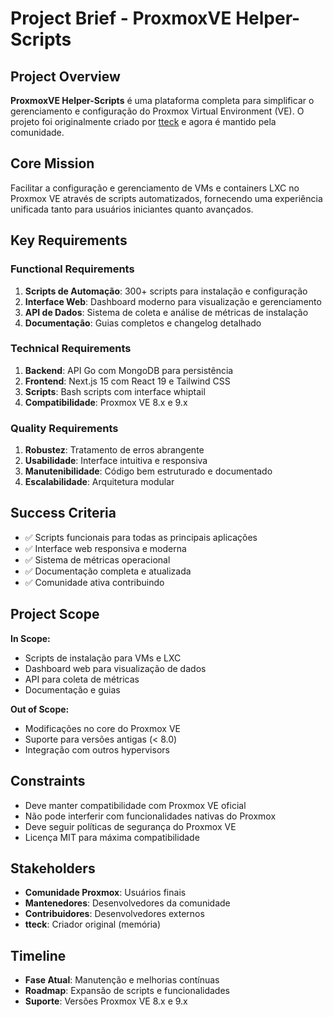 # Project Brief - ProxmoxVE Helper-Scripts

## Project Overview
**ProxmoxVE Helper-Scripts** é uma plataforma completa para simplificar o gerenciamento e configuração do Proxmox Virtual Environment (VE). O projeto foi originalmente criado por [tteck](https://github.com/tteck) e agora é mantido pela comunidade.

## Core Mission
Facilitar a configuração e gerenciamento de VMs e containers LXC no Proxmox VE através de scripts automatizados, fornecendo uma experiência unificada tanto para usuários iniciantes quanto avançados.

## Key Requirements

### Functional Requirements
1. **Scripts de Automação**: 300+ scripts para instalação e configuração
2. **Interface Web**: Dashboard moderno para visualização e gerenciamento
3. **API de Dados**: Sistema de coleta e análise de métricas de instalação
4. **Documentação**: Guias completos e changelog detalhado

### Technical Requirements
1. **Backend**: API Go com MongoDB para persistência
2. **Frontend**: Next.js 15 com React 19 e Tailwind CSS
3. **Scripts**: Bash scripts com interface whiptail
4. **Compatibilidade**: Proxmox VE 8.x e 9.x

### Quality Requirements
1. **Robustez**: Tratamento de erros abrangente
2. **Usabilidade**: Interface intuitiva e responsiva
3. **Manutenibilidade**: Código bem estruturado e documentado
4. **Escalabilidade**: Arquitetura modular

## Success Criteria
- ✅ Scripts funcionais para todas as principais aplicações
- ✅ Interface web responsiva e moderna
- ✅ Sistema de métricas operacional
- ✅ Documentação completa e atualizada
- ✅ Comunidade ativa contribuindo

## Project Scope
**In Scope:**
- Scripts de instalação para VMs e LXC
- Dashboard web para visualização de dados
- API para coleta de métricas
- Documentação e guias

**Out of Scope:**
- Modificações no core do Proxmox VE
- Suporte para versões antigas (< 8.0)
- Integração com outros hypervisors

## Constraints
- Deve manter compatibilidade com Proxmox VE oficial
- Não pode interferir com funcionalidades nativas do Proxmox
- Deve seguir políticas de segurança do Proxmox VE
- Licença MIT para máxima compatibilidade

## Stakeholders
- **Comunidade Proxmox**: Usuários finais
- **Mantenedores**: Desenvolvedores da comunidade
- **Contribuidores**: Desenvolvedores externos
- **tteck**: Criador original (memória)

## Timeline
- **Fase Atual**: Manutenção e melhorias contínuas
- **Roadmap**: Expansão de scripts e funcionalidades
- **Suporte**: Versões Proxmox VE 8.x e 9.x

